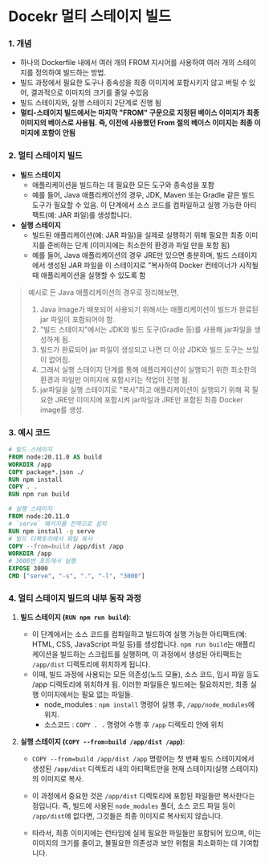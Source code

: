 # Docekr 멀티 스테이지 빌드

### 1. 개념

- 하나의 Dockerfile 내에서 여러 개의 FROM 지시어를 사용하여 여러 개의 스테이지를 정의하여 빌드하는 방법. 
- 빌드 과정에서 필요한 도구나 종속성을 최종 이미지에 포함시키지 않고 버릴 수 있어, 결과적으로 이미지의 크기를 줄일 수있음
- 빌드 스테이지와, 실행 스테이지 2단계로 진행 됨
- **멀티-스테이지 빌드에서는 마지막 "FROM" 구문으로 지정된 베이스 이미지가 최종 이미지의 베이스로 사용됨. 즉, 이전에 사용했던 From 절의 베이스 이미지는 최종 이미지에 포함이 안됨**

### 2. 멀티 스테이지 빌드

- **빌드 스테이지**
  - 애플리케이션을 빌드하는 데 필요한 모든 도구와 종속성을 포함
  - 예를 들어, Java 애플리케이션의 경우, JDK, Maven 또는 Gradle 같은 빌드 도구가 필요할 수 있음. 이 단계에서 소스 코드를 컴파일하고 실행 가능한 아티팩트(예: JAR 파일)를 생성합니다.
- **실행 스테이지**
  - 빌드된 애플리케이션(예: JAR 파일)을 실제로 실행하기 위해 필요한 최종 이미지를 준비하는 단계 (이미지에는 최소한의 환경과 파일 만을 포함 됨)
  - 예를 들어, Java 애플리케이션의 경우 JRE만 있으면 충분하며, 빌드 스테이지에서 생성된 JAR 파일을 이 스테이지로 "복사하여 Docker 컨테이너가 시작될 때 애플리케이션을 실행할 수 있도록 함

> 예시로 든 Java 애플리케이션의 경우로 정리해보면,
>
> 1. Java Image가 배포되어 사용되기 위해서는 애플리케이션이 빌드가 완료된 jar 파일이 포함되어야 함.
> 2. "빌드 스테이지"에서는 JDK와 빌드 도구(Gradle 등)를 사용해 jar파일을 생성하게 됨.
> 3. 빌드가 완료되어 jar 파일이 생성되고 나면 더 이상 JDK와 빌드 도구는 쓰임이 없어짐.
> 4. 그래서 실행 스테이지 단계를 통해 애플리케이션이 실행되기 위한 최소한의 환경과 파일만 이미지에 포함시키는 작업이 진행 됨.  
> 5.  jar파일을 실행 스테이지로 "복사"하고 애플리케이션이 실행되기 위해 꼭 필요한 JRE만 이미지에 포함시켜 jar파일과 JRE만 포함된 최종 Docker image를 생성. 



### 3. 예시 코드

```dockerfile
# 빌드 스테이지
FROM node:20.11.0 AS build
WORKDIR /app
COPY package*.json ./
RUN npm install
COPY . .
RUN npm run build

# 실행 스테이지
FROM node:20.11.0
# `serve` 패키지를 전역으로 설치
RUN npm install -g serve
# 빌드 디렉토리에서 파일 복사
COPY --from=build /app/dist /app
WORKDIR /app
# 3000번 포트에서 실행
EXPOSE 3000
CMD ["serve", "-s", ".", "-l", "3000"]
```

### 4. 멀티 스테이지 빌드의 내부 동작 과정

1. **빌드 스테이지 (`RUN npm run build`)**: 
   
   - 이 단계에서는 소스 코드를 컴파일하고 빌드하여 실행 가능한 아티팩트(예: HTML, CSS, JavaScript 파일 등)를 생성합니다. `npm run build`는 애플리케이션을 빌드하는 스크립트를 실행하며, 이 과정에서 생성된 아티팩트는 `/app/dist` 디렉토리에 위치하게 됩니다.
   - 이때, 빌드 과정에 사용되는 모든 의존성(노드 모듈), 소스 코드, 임시 파일 등도 /app 디렉토리에 위치하게 됨. 이러한 파일들은 빌드에는 필요하지만, 최종 실행 이미지에서는 필요 없는 파일들.
     - node_modules : `npm install` 명령어 실행 후, `/app/node_modules`에 위치. 
     -  소스코드 : `COPY . .` 명령어 수행 후 `/app` 디렉토리 안에 위치
   
2. **실행 스테이지 (`COPY --from=build /app/dist /app`)**:
   
   -  `COPY --from=build /app/dist /app` 명령어는 첫 번째 빌드 스테이지에서 생성된 `/app/dist` 디렉토리 내의 아티팩트만을 현재 스테이지(실행 스테이지)의 이미지로 복사.
   - 이 과정에서 중요한 것은 `/app/dist` 디렉토리에 포함된 파일들만 복사한다는 점입니다. 즉, 빌드에 사용된 `node_modules` 폴더, 소스 코드 파일 등이 `/app/dist`에 없다면, 그것들은 최종 이미지로 복사되지 않습니다.
   
   - 따라서, 최종 이미지에는 런타임에 실제 필요한 파일들만 포함되어 있으며, 이는 이미지의 크기를 줄이고, 불필요한 의존성과 보안 위험을 최소화하는 데 기여합니다.
